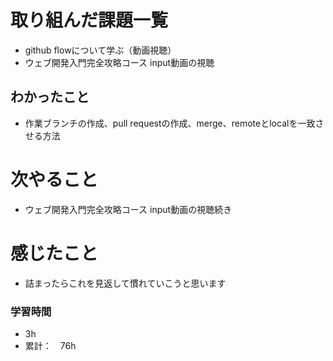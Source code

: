 # 取り組んだ課題一覧
- github flowについて学ぶ（動画視聴）
- ウェブ開発入門完全攻略コース
  input動画の視聴

## わかったこと
- 作業ブランチの作成、pull requestの作成、merge、remoteとlocalを一致させる方法

# 次やること
- ウェブ開発入門完全攻略コース
  input動画の視聴続き

# 感じたこと
- 詰まったらこれを見返して慣れていこうと思います


### 学習時間
- 3h
- 累計：　76h
